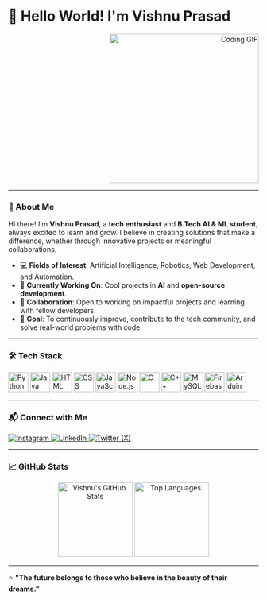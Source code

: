 # 👋 Hello World! I'm Vishnu Prasad  

<div align="right">
  <img src="https://media.giphy.com/media/qgQUggAC3Pfv687qPC/giphy.gif" width="300" alt="Coding GIF"/>
</div>  

---

### 🌟 About Me  

Hi there! I’m **Vishnu Prasad**, a **tech enthusiast** and **B.Tech AI & ML student**, always excited to learn and grow. I believe in creating solutions that make a difference, whether through innovative projects or meaningful collaborations.

- 💻 **Fields of Interest**: Artificial Intelligence, Robotics, Web Development, and Automation.  
- 🔨 **Currently Working On**: Cool projects in **AI** and **open-source development**.  
- 🤝 **Collaboration**: Open to working on impactful projects and learning with fellow developers.  
- 🎯 **Goal**: To continuously improve, contribute to the tech community, and solve real-world problems with code.

---

### 🛠️ Tech Stack  

<div>
  <img src="https://cdn.jsdelivr.net/gh/devicons/devicon/icons/python/python-original.svg" width="40" height="40" alt="Python"/>
  <img src="https://cdn.jsdelivr.net/gh/devicons/devicon/icons/java/java-original.svg" width="40" height="40" alt="Java"/>
  <img src="https://cdn.jsdelivr.net/gh/devicons/devicon/icons/html5/html5-original.svg" width="40" height="40" alt="HTML"/>
  <img src="https://cdn.jsdelivr.net/gh/devicons/devicon/icons/css3/css3-original.svg" width="40" height="40" alt="CSS"/>
  <img src="https://cdn.jsdelivr.net/gh/devicons/devicon/icons/javascript/javascript-original.svg" width="40" height="40" alt="JavaScript"/>
  <img src="https://cdn.jsdelivr.net/gh/devicons/devicon/icons/nodejs/nodejs-original.svg" width="40" height="40" alt="Node.js"/>
  <img src="https://cdn.jsdelivr.net/gh/devicons/devicon/icons/c/c-original.svg" width="40" height="40" alt="C"/>
  <img src="https://cdn.jsdelivr.net/gh/devicons/devicon/icons/cplusplus/cplusplus-original.svg" width="40" height="40" alt="C++"/>
  <img src="https://cdn.jsdelivr.net/gh/devicons/devicon/icons/mysql/mysql-original.svg" width="40" height="40" alt="MySQL"/>
  <img src="https://cdn.jsdelivr.net/gh/devicons/devicon/icons/firebase/firebase-plain.svg" width="40" height="40" alt="Firebase"/>
  <img src="https://cdn.jsdelivr.net/gh/devicons/devicon/icons/arduino/arduino-original.svg" width="40" height="40" alt="Arduino"/>
</div>  

---



### 📬 Connect with Me  

<div>
  <a href="https://www.instagram.com/xvishnuprasad/">
    <img src="https://img.shields.io/badge/Instagram-%23E4405F.svg?style=for-the-badge&logo=instagram&logoColor=white" alt="Instagram"/>
  </a>
  <a href="https://www.linkedin.com/in/xvishnuprasad/">
    <img src="https://img.shields.io/badge/LinkedIn-%230A66C2.svg?style=for-the-badge&logo=linkedin&logoColor=white" alt="LinkedIn"/>
  </a>
  <a href="https://x.com/xvishnuprasad/">
    <img src="https://img.shields.io/badge/X-%231DA1F2.svg?style=for-the-badge&logo=x&logoColor=white" alt="Twitter (X)"/>
  </a>
</div>  

---

### 📈 GitHub Stats  

<div align="center">
  <img src="https://github-readme-stats.vercel.app/api?username=xvishnuprasad&show_icons=true&theme=tokyonight" alt="Vishnu's GitHub Stats" height="150"/>
  <img src="https://github-readme-stats.vercel.app/api/top-langs/?username=xvishnuprasad&layout=compact&theme=tokyonight" alt="Top Languages" height="150"/>
</div>  

---

⭐️ **"The future belongs to those who believe in the beauty of their dreams."**  
